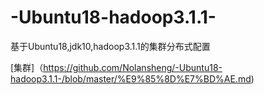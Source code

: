 # -Ubuntu18-hadoop3.1.1-
基于Ubuntu18,jdk10,hadoop3.1.1的集群分布式配置

[集群]（https://github.com/Nolansheng/-Ubuntu18-hadoop3.1.1-/blob/master/%E9%85%8D%E7%BD%AE.md)
